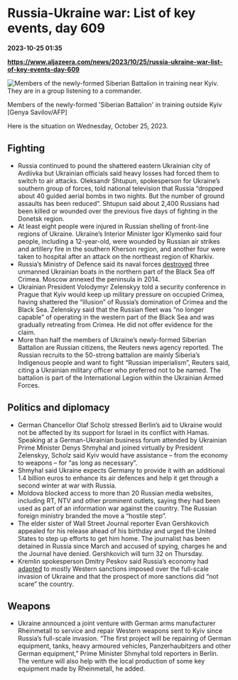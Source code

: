 # Russia-Ukraine war: List of key events, day 609

**2023-10-25 01:35**

**https://www.aljazeera.com/news/2023/10/25/russia-ukraine-war-list-of-key-events-day-609**

![Members of the newly-formed Siberian Battalion in training near Kyiv. They are in a group listening to a commander.](https://www.aljazeera.com/wp-content/uploads/2023/10/33YY682-highres-1698194247.jpg?resize=770%2C513&quality=80)

Members of the newly-formed 'Siberian Battalion' in training outside Kyiv \[Genya Savilov/AFP\]

Here is the situation on Wednesday, October 25, 2023.

Fighting
--------

*   Russia continued to pound the shattered eastern Ukrainian city of Avdiivka but Ukrainian officials said heavy losses had forced them to switch to air attacks. Oleksandr Shtupun, spokesperson for Ukraine’s southern group of forces, told national television that Russia “dropped about 40 guided aerial bombs in two nights. But the number of ground assaults has been reduced”. Shtupun said about 2,400 Russians had been killed or wounded over the previous five days of fighting in the Donetsk region.
*   At least eight people were injured in Russian shelling of front-line regions of Ukraine. Ukraine’s Interior Minister Igor Klymenko said four people, including a 12-year-old, were wounded by Russian air strikes and artillery fire in the southern Kherson region, and another four were taken to hospital after an attack on the northeast region of Kharkiv.
*   Russia’s Ministry of Defence said its naval forces [destroyed](https://www.aljazeera.com/news/2023/10/24/russia-claims-destruction-of-three-ukrainian-boats-off-crimea) three unmanned Ukrainian boats in the northern part of the Black Sea off Crimea. Moscow annexed the peninsula in 2014.
*   Ukrainian President Volodymyr Zelenskyy told a security conference in Prague that Kyiv would keep up military pressure on occupied Crimea, having shattered the “illusion” of Russia’s domination of Crimea and the Black Sea. Zelenskyy said that the Russian fleet was “no longer capable” of operating in the western part of the Black Sea and was gradually retreating from Crimea. He did not offer evidence for the claim.
*   More than half the members of Ukraine’s newly-formed Siberian Battalion are Russian citizens, the Reuters news agency reported. The Russian recruits to the 50-strong battalion are mainly Siberia’s Indigenous people and want to fight “Russian imperialism”, Reuters said, citing a Ukrainian military officer who preferred not to be named. The battalion is part of the International Legion within the Ukrainian Armed Forces.

Politics and diplomacy
----------------------

*   German Chancellor Olaf Scholz stressed Berlin’s aid to Ukraine would not be affected by its support for Israel in its conflict with Hamas. Speaking at a German-Ukrainian business forum attended by Ukrainian Prime Minister Denys Shmyhal and joined virtually by President Zelenskyy, Scholz said Kyiv would have assistance – from the economy to weapons – for “as long as necessary”.
*   Shmyhal said Ukraine expects Germany to provide it with an additional 1.4 billion euros to enhance its air defences and help it get through a second winter at war with Russia.
*   Moldova blocked access to more than 20 Russian media websites, including RT, NTV and other prominent outlets, saying they had been used as part of an information war against the country. The Russian foreign ministry branded the move a “hostile step”.
*   The elder sister of Wall Street Journal reporter Evan Gershkovich appealed for his release ahead of his birthday and urged the United States to step up efforts to get him home. The journalist has been detained in Russia since March and accused of spying, charges he and the Journal have denied. Gershkovich will turn 32 on Thursday.
*   Kremlin spokesperson Dmitry Peskov said Russia’s economy had [adapted](https://www.aljazeera.com/economy/2023/10/24/kremlin-says-russian-economy-ready-to-handle-more-sanctions) to mostly Western sanctions imposed over the full-scale invasion of Ukraine and that the prospect of more sanctions did “not scare” the country.

Weapons
-------

*   Ukraine announced a joint venture with German arms manufacturer Rheinmetall to service and repair Western weapons sent to Kyiv since Russia’s full-scale invasion. “The first project will be repairing of German equipment, tanks, heavy armoured vehicles, Panzerhaubitzers and other German equipment,” Prime Minister Shmyhal told reporters in Berlin. The venture will also help with the local production of some key equipment made by Rheinmetall, he added.
